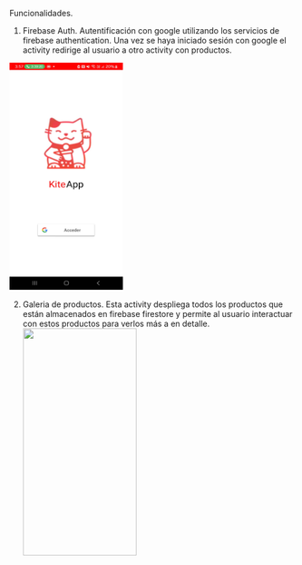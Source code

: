 Funcionalidades.
1. Firebase Auth.
Autentificación con google utilizando los servicios de firebase authentication. Una vez se haya iniciado sesión con google el activity redirige al usuario a otro activity con productos.
<img src="https://github.com/Toudopooks/KiteApp/blob/8ddb8d8265c7f4ed3110c7b2f4cc21b9f8ba8158/Screenshot_20241207_035707_KiteApp.jpg" height="400" width="200"/>

2. Galeria de productos.
Esta activity despliega todos los productos que están almacenados en firebase firestore y permite al usuario interactuar con estos productos para verlos más a en detalle.
<img src="[https://github.com/Toudopooks/KiteApp/blob/8ddb8d8265c7f4ed3110c7b2f4cc21b9f8ba8158/Screenshot_20241207_035707_KiteApp.jpg](https://github.com/Toudopooks/KiteApp/blob/cc7dbae63e6b1dee6b299e848c63b6979c5d8845/Screenshot_20241207_035717_KiteApp.jpg
)" height="400" width="200"/>

